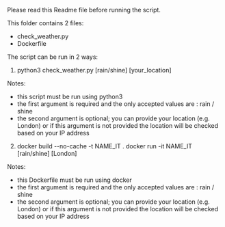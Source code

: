 Please read this Readme file before running the script.

This folder contains 2 files:

  - check_weather.py
  - Dockerfile

The script can be run in 2 ways:

1. python3 check_weather.py [rain/shine] [your_location]

Notes:

  - this script must be run using python3
  - the first argument is required and the only accepted values are : rain / shine
  - the second argument is optional; you can provide your location (e.g. London) or if this argument is not provided the location will be checked based on your IP address

2. docker build --no-cache -t NAME_IT .
   docker run -it NAME_IT [rain/shine] [London]

Notes:

  - this Dockerfile must be run using docker
  - the first argument is required and the only accepted values are : rain / shine
  - the second argument is optional; you can provide your location (e.g. London) or if this argument is not provided the location will be checked based on your IP address

